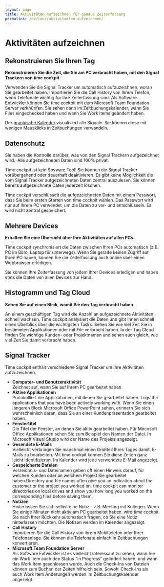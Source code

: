 ```yaml
---
layout: page
title: Aktivitäten aufzeichnen für genaue Zeiterfassung
permalink: /de/tour/aktivitaeten-aufzeichnen/
---
```


<h1>Aktivitäten aufzeichnen
		</h1><div class="tour">
  <div class="row">
    <div class="col-sm-12 col-md-6">
      <h2>Rekonstruieren Sie Ihren Tag
				</h2>
      <p>
        <strong>Rekonstruieren Sie die Zeit, die Sie am PC verbracht haben, mit den Signal Trackern von time cockpit.</strong>
      </p>
      <p>Verwenden Sie die Signal Tracker um automatisch aufzuzeichnen, woran Sie gearbeitet haben. Importieren Sie die Call History von Ihrem Telefon, wenn Telefonate wichtig für Ihre Zeiterfassung sind. Als Software Entwickler können Sie time cockpit mit dem Microsoft Team Foundation Server verknüpfen. Sie sehen dann im Zeitbuchungskalender, wann Sie Files eingechecked haben und wann Sie Work Items geändert haben.
				</p>
      <p>Der <a href="{{site.baseurl}}/de/tour/grafischer-kalender/">graphische Kalender</a> visualisiert alle Signale. Sie können diese mit wenigen Mausklicks in Zeitbuchungen verwandeln.
				</p>
    </div>
    <div class="col-sm-12 col-md-6">
      <function name="Composite.Media.ImageGallery.Slimbox2">
        <param name="MediaImage" value="MediaArchive:1bbae7a2-b766-4c6c-a3a4-5bdeb8d7cf2c" />
        <param name="GroupName" value=" page" />
      </function>
    </div>
  </div>
  <div class="row">
    <div class="col-sm-12 col-md-6">
      <h2>Datenschutz
				</h2>
      <p>Sie haben die Kontrolle darüber, was von den Signal Trackern aufgezeichnet wird.  Alle aufgezeichneten Daten sind 100% privat. 
				</p>
      <p>Time cockpit ist kein Spyware Tool! Sie können die Signal Tracker vorübergehend oder dauerhaft deaktivieren. Es gibt keine Möglichkeit die vom Signal Tracker aufgezeichneten Daten zentral auszulesen. Sie können bereits aufgezeichnete Daten jederzeit löschen.
				</p>
      <p>Time cockpit verschlüsselt die aufgezeichneten Daten mit einem Passwort, dass Sie beim ersten Starten von time cockpit wählen. Das Passwort wird nur auf Ihrem PC verwendet, um die Daten zu ver- und entschlüsseln. Es wird nicht zentral gespeichert.
				</p>
    </div>
    <div class="col-sm-12 col-md-6">
      <function name="Composite.Media.ImageGallery.Slimbox2">
        <param name="MediaImage" value="MediaArchive:969ca3ba-0b4e-4405-90b3-cf804d2454a9" />
        <param name="GroupName" value=" page" />
      </function>
    </div>
  </div>
  <div class="row">
    <div class="col-sm-12 col-md-6">
      <h2>Mehrere Devices
				</h2>
      <p>
        <strong>Erhalten Sie eine Übersicht über Ihre Aktivitäten auf allen PCs.</strong>
      </p>
      <p>Time cockpit synchronisiert die Daten zwischen Ihren PCs automatisch (z.B. PC im Büro, Laptop für unterwegs). Wenn Sie gerade keinen Zugriff auf Ihren PC haben, können Sie die Zeiterfassung auch online über einen Webbrowser erledigen.
				</p>
      <p>Sie können Ihre Zeiterfassung von jedem Ihrer Devices erledigen und haben stets die Daten von allen Devices zur Hand.
				</p>
    </div>
  </div>
  <div class="row">
    <div class="col-sm-12 col-md-6">
      <h2>Histogramm und Tag Cloud
				</h2>
      <p>
        <strong>Sehen Sie auf einen Blick, womit Sie den Tag verbracht haben.</strong>
      </p>
      <p>An einem geschäftigen Tag wird die Anzahl an aufgezeichnete Aktivitäten schnell wachsen. Time cockpit analysiert die Daten und gibt Ihnen schnell einen Überblick über die wichtigsten Tasks. Sehen Sie wie viel Zeit Sie in bestimmten Applikationen oder mit File verbracht haben. In der Tag Cloud finden Sie wichtige Kunden- oder Projektnamen und sehen auch gleich, wie viel Zeit Sie damit verbracht haben.
				</p>
    </div>
    <div class="col-sm-12 col-md-6">
      <function name="Composite.Media.ImageGallery.Slimbox2">
        <param name="MediaImage" value="MediaArchive:89b7c8a0-3237-43cf-a2e5-023823c117c0" />
        <param name="GroupName" value=" page" />
      </function>
    </div>
  </div>
  <div class="row">
    <div class="col-sm-12">
      <h2>Signal Tracker
				</h2>
      <p>Time cockpit enthält verschiedene Signal Tracker um Ihre Aktivitäten aufzuzeichnen.
				</p>
      <ul class="checkList">
        <li>
          <strong>Computer- und Benutzeraktivität</strong>
          <br /> Zeichnet auf, wann Sie auf Ihrem PC gearbeitet haben.
					</li>
        <li>
          <strong>Aktive Applikationen</strong>
          <br /> Protokolliert die Applikationen, mit denen Sie gearbeitet haben. Logs the applications that you have been actively working with. Wenn Sie einen längeren Block Microsoft Office PowerPoint sehen, erinnern Sie sich wahrscheinlich daran, dass Sie an einer Kundenpräsentation gearbeitet haben.
					</li>
        <li>
          <strong>Fenstertitel</strong>
          <br /> Die Titel der Fenster, an denen Sie aktiv gearbeitet haben. Für Mircosoft Office Applikationen sehen Sie zum Beispiel den Namen der Datei. In Microsoft Visual Studio wird der Name des Projekts angezeigt.
					</li>
        <li>
          <strong>Gesendete E-Mails</strong>
          <br /> Vielleicht verbringen Sie manchmal einen Großteil Ihres Tages damit, E-Mails zu bearbeiten. Mit time cockpit können Sie diese Zeiten ganz leicht identifizieren. Im Kalender wird jede verwendete E-Mail angezeigt.
					</li>
        <li>
          <strong>Gespeicherte Dateien</strong>
          <br /> Verzeichnis- und Dateinamen geben oft einen Hinweis darauf, für welchen Kunden oder an welchem Projekt Sie gearbeitet haben.Directory and file names often give you an indication about the customer or the project you worked on. time cockpit can monitor directories on local drives and show you how long you worked on the corresponding files before saving them.
					</li>
        <li>
          <strong>Notizen</strong>
          <br /> Hinterlassen Sie sich selbst eine Notiz - z.B. Meeting mit Kollegen. Wenn Sie einige Minuten nicht aktiv am PC gearbeitet haben, wird time cockpit Sie nach Ihrer Rückkehr automatisch fragen, ob Sie eine Notiz hinterlassen möchten. Die Notizen werden im Kalender angezeigt.
					</li>
        <li>
          <strong>Call History</strong>
          <br /> Importieren Sie die Call History von Ihrem Mobiltelefon oder Ihrer Telefonanlage. Sie können die Telefonate einfach in Zeitbuchungen konvertieren.
					</li>
        <li>
          <strong>Microsoft Team Foundation Server</strong>
          <br /> Als Software Entwickler ist es vielleicht interessant zu sehen, wann Sie ein Work Item auch den Status "In Progress" geändert haben, und wann das Work Item geschlossen wurde. Auch die Check-Ins von Dateien können zum Buchen der Zeiten hilfreich sein. Sowohl Check-Ins als auch Work Item Änderungen werden im Zeitbuchungskalender angezeigt.
					</li>
      </ul>
    </div>
  </div>
</div>